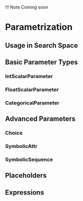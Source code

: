 <!--
Copyright (c) 2023 University of Tübingen.

This file is part of hannah.
See https://es-git.cs.uni-tuebingen.de/es/ai/hannah/hannah for further info.

Licensed under the Apache License, Version 2.0 (the "License");
you may not use this file except in compliance with the License.
You may obtain a copy of the License at

    http://www.apache.org/licenses/LICENSE-2.0

Unless required by applicable law or agreed to in writing, software
distributed under the License is distributed on an "AS IS" BASIS,
WITHOUT WARRANTIES OR CONDITIONS OF ANY KIND, either express or implied.
See the License for the specific language governing permissions and
limitations under the License.
-->
!!! Note
    Coming soon
# Parametrization

## Usage in Search Space

## Basic Parameter Types
### IntScalarParameter
### FloatScalarParameter
### CategoricalParameter

## Advanced Parameters
### Choice
### SymbolicAttr
### SymbolicSequence

## Placeholders

## Expressions